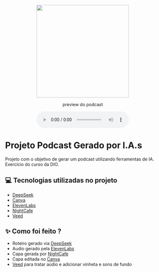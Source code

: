 <p align="center">
<img 
    src=".github/assets/clique_aqui_capa.png"
    width="300"
/>
</p>


<p align="center">
    preview do podcast
</p>

<div align="center">
    <audio src="output/clique_aqui-ep01-VEED.mp3" controls title="clique aqui ep01"></audio>
</div>

# Projeto Podcast Gerado por I.A.s

Projeto com o objetivo de gerar um podcast utilizando ferramentas de IA. Exercício do curso da DIO.


## 💻 Tecnologias utilizadas no projeto

- [DeepSeek](https://www.deepseek.com/) 
- [Canva](https://www.canva.com/)
- [ElevenLabs](https://beta.elevenlabs.io/)
- [NightCafe](https://creator.nightcafe.studio/studio)
- [Veed](https://www.veed.io/)

## ✨ Como foi feito ?

- Roteiro gerado via [DeepSeek](https://www.deepseek.com/)
- Audio gerado pela [ElevenLabs](https://beta.elevenlabs.io/)
- Capa gerada por [NightCafe](https://creator.nightcafe.studio/studio)
- Capa editada no [Canva](https://www.canva.com/)
- [Veed](https://www.veed.io/) para tratar aúdio e adicionar vinheta e sons de fundo
